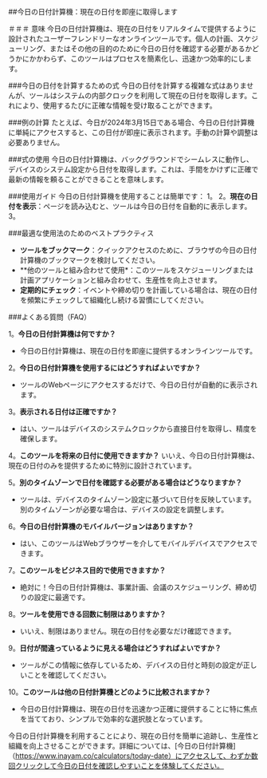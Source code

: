 ##今日の日付計算機：現在の日付を即座に取得します

＃＃＃ 意味
今日の日付計算機は、現在の日付をリアルタイムで提供するように設計されたユーザーフレンドリーなオンラインツールです。個人の計画、スケジューリング、またはその他の目的のために今日の日付を確認する必要があるかどうかにかかわらず、このツールはプロセスを簡素化し、迅速かつ効率的にします。

###今日の日付を計算するための式
今日の日付を計算する複雑な式はありませんが、ツールはシステムの内部クロックを利用して現在の日付を取得します。これにより、使用するたびに正確な情報を受け取ることができます。

###例の計算
たとえば、今日が2024年3月15日である場合、今日の日付計算機に単純にアクセスすると、この日付が即座に表示されます。手動の計算や調整は必要ありません。

###式の使用
今日の日付計算機は、バックグラウンドでシームレスに動作し、デバイスのシステム設定から日付を取得します。これは、手間をかけずに正確で最新の情報を頼ることができることを意味します。

###使用ガイド
今日の日付計算機を使用することは簡単です：
1。
2。**現在の日付を表示**：ページを読み込むと、ツールは今日の日付を自動的に表示します。
3。

###最適な使用法のためのベストプラクティス
-  **ツールをブックマーク**：クイックアクセスのために、ブラウザの今日の日付計算機のブックマークを検討してください。
-  **他のツールと組み合わせて使用​​*：このツールをスケジューリングまたは計画アプリケーションと組み合わせて、生産性を向上させます。
-  **定期的にチェック**：イベントや締め切りを計画している場合は、現在の日付を頻繁にチェックして組織化し続ける習慣にしてください。

###よくある質問（FAQ）

1。**今日の日付計算機は何ですか？**
- 今日の日付計算機は、現在の日付を即座に提供するオンラインツールです。

2。**今日の日付計算機を使用するにはどうすればよいですか？**
- ツールのWebページにアクセスするだけで、今日の日付が自動的に表示されます。

3。**表示される日付は正確ですか？**
- はい、ツールはデバイスのシステムクロックから直接日付を取得し、精度を確保します。

4。**このツールを将来の日付に使用できますか？**
いいえ、今日の日付計算機は、現在の日付のみを提供するために特別に設計されています。

5。**別のタイムゾーンで日付を確認する必要がある場合はどうなりますか？**
- ツールは、デバイスのタイムゾーン設定に基づいて日付を反映しています。別のタイムゾーンが必要な場合は、デバイスの設定を調整します。

6。**今日の日付計算機のモバイルバージョンはありますか？**
- はい、このツールはWebブラウザーを介してモバイルデバイスでアクセスできます。

7。**このツールをビジネス目的で使用できますか？**
- 絶対に！今日の日付計算機は、事業計画、会議のスケジューリング、締め切りの設定に最適です。

8。**ツールを使用できる回数に制限はありますか？**
- いいえ、制限はありません。現在の日付を必要なだけ確認できます。

9。**日付が間違っているように見える場合はどうすればよいですか？**
- ツールがこの情報に依存しているため、デバイスの日付と時刻の設定が正しいことを確認してください。

10。**このツールは他の日付計算機とどのように比較されますか？**
- 今日の日付計算機は、現在の日付を迅速かつ正確に提供することに特に焦点を当てており、シンプルで効率的な選択肢となっています。

今日の日付計算機を利用することにより、現在の日付を簡単に追跡し、生産性と組織を向上させることができます。詳細については、[今日の日付計算機]（https://www.inayam.co/calculators/today-date）にアクセスして、わずか数回クリックして今日の日付を確認しやすいことを体験してください。